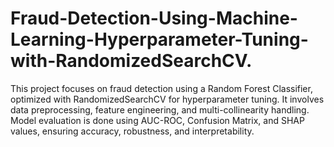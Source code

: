 # Fraud-Detection-Using-Machine-Learning-Hyperparameter-Tuning-with-RandomizedSearchCV.
This project focuses on fraud detection using a Random Forest Classifier, optimized with RandomizedSearchCV for hyperparameter tuning. It involves data preprocessing, feature engineering, and multi-collinearity handling. Model evaluation is done using AUC-ROC, Confusion Matrix, and SHAP values, ensuring accuracy, robustness, and interpretability.

